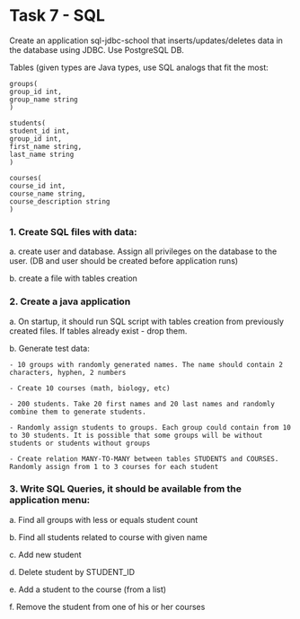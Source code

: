 # Task 7 - SQL

Create an application sql-jdbc-school that inserts/updates/deletes data in the database using JDBC.
Use PostgreSQL DB.

Tables (given types are Java types, use SQL analogs that fit the most:
```
groups(
group_id int,
group_name string
)

students(
student_id int,
group_id int,
first_name string,
last_name string
)

courses(
course_id int,
course_name string,
course_description string
)
```

### 1. Create SQL files with data:

   a. create user and database. Assign all privileges on the database to the user. (DB and user should be created before application runs)

   b. create a file with tables creation

### 2. Create a java application

   a. On startup, it should run SQL script with tables creation from previously created files. If tables already exist - drop them.

   b. Generate test data:

   	- 10 groups with randomly generated names. The name should contain 2 characters, hyphen, 2 numbers

   	- Create 10 courses (math, biology, etc)

   	- 200 students. Take 20 first names and 20 last names and randomly combine them to generate students.

   	- Randomly assign students to groups. Each group could contain from 10 to 30 students. It is possible that some groups will be without students or students without groups

   	- Create relation MANY-TO-MANY between tables STUDENTS and COURSES. Randomly assign from 1 to 3 courses for each student

### 3. Write SQL Queries, it should be available from the application menu:

   a. Find all groups with less or equals student count

   b. Find all students related to course with given name

   c. Add new student

   d. Delete student by STUDENT_ID

   e. Add a student to the course (from a list)

   f. Remove the student from one of his or her courses
